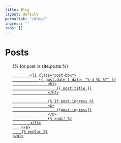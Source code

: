 ```yaml
---
title: Blog
layout: default
permalink: "/blog/"
ingress: ''
tags: []
---
```

<h1 class="page-heading">Posts</h1>
<div role="main" class="home">
    <ul class="post-list">
        {% for post in site.posts %}
        <a class="  " href="{{ post.url | prepend: site.baseurl }}">

            <li class="post-box">
                {{ post.date | date: "%-d %b %Y" }}
                    <h2>
                        {{ post.title }}
                    </h2>

                    {% if post.ingress %}
                    <p>
                        {{post.ingress}}
                    </p>
                    {% endif %}
            </li>
        </a>
        {% endfor %}
    </ul>
</div>